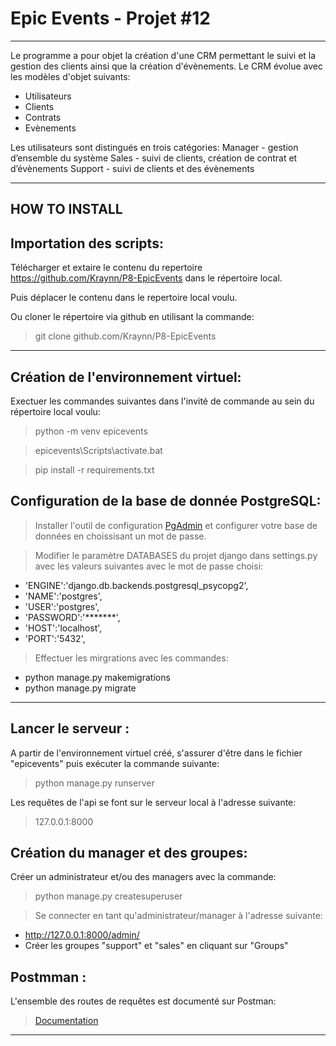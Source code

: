 # Epic Events - Projet #12
__________________________

Le programme a pour objet la création d'une CRM permettant le suivi et la gestion des clients ainsi que la création d'évènements.
Le CRM évolue avec les modèles d'objet suivants:
- Utilisateurs
- Clients
- Contrats
- Evènements

Les utilisateurs sont distingués en trois catégories:
Manager - gestion d’ensemble du système
Sales - suivi de clients, création de contrat et d’évènements
Support - suivi de clients et des évènements


______________
HOW TO INSTALL
--------------

Importation des scripts:
---------------------------

Télécharger et extaire le contenu du repertoire https://github.com/Kraynn/P8-EpicEvents dans le répertoire local. 
> 
Puis déplacer le contenu dans le repertoire local voulu.


Ou cloner le répertoire via github en utilisant la commande:
> git clone github.com/Kraynn/P8-EpicEvents


__________________________________________________________
Création de l'environnement virtuel:
------------------------------------
Exectuer les commandes suivantes dans l'invité de commande au sein du répertoire local voulu:
>
>python -m venv epicevents

>epicevents\Scripts\activate.bat

>pip install -r requirements.txt


Configuration de la base de donnée PostgreSQL:
----------------------------------------------

> Installer l'outil de configuration [PgAdmin](https://www.postgresql.org/download/windows/) et configurer votre base de données en choissisant un mot de passe. 

> Modifier le paramètre DATABASES du projet django dans settings.py avec les valeurs suivantes avec le mot de passe choisi:
* 'ENGINE':'django.db.backends.postgresql_psycopg2',
* 'NAME':'postgres',
* 'USER':'postgres',
* 'PASSWORD':'*******',
* 'HOST':'localhost',
* 'PORT':'5432',
      
> Effectuer les mirgrations avec les commandes:
* python manage.py makemigrations
* python manage.py migrate

___________________________________________________



Lancer le serveur :
----------------------

A partir de l'environnement virtuel créé, s'assurer d'être dans le fichier "epicevents" puis exécuter la commande suivante:
>
>python manage.py runserver

Les requêtes de l'api se font sur le serveur local à l'adresse suivante:
 > 127.0.0.1:8000
 
 
Création du manager et des groupes:
-----------------------------------
  
Créer un administrateur et/ou des managers avec la commande:
> python manage.py createsuperuser

> Se connecter en tant qu'administrateur/manager à l'adresse suivante:
* http://127.0.0.1:8000/admin/
* Créer les groupes "support" et "sales" en cliquant sur "Groups"
  


Postmman :
----------------------

L'ensemble des routes de requêtes est documenté sur Postman:
> [Documentation](https://documenter.getpostman.com/view/23482099/2s93JnV71D)

***************************









